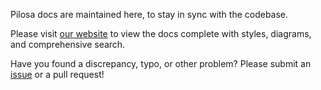 Pilosa docs are maintained here, to stay in sync with the codebase.

Please visit [our website](https://www.pilosa.com/docs) to view the docs complete with styles, diagrams, and comprehensive search.

Have you found a discrepancy, typo, or other problem? Please submit an [issue](https://github.com/pilosa/pilosa/issues/new) or a pull request!
